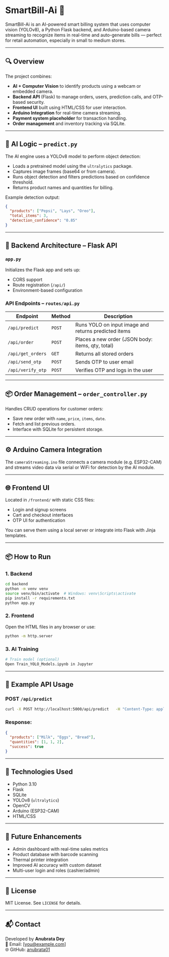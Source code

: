# SmartBill-Ai 🚀

SmartBill-Ai is an AI-powered smart billing system that uses computer vision (YOLOv8), a Python Flask backend, and Arduino-based camera streaming to recognize items in real-time and auto-generate bills — perfect for retail automation, especially in small to medium stores.

---

## 🔍 Overview

The project combines:

- **AI + Computer Vision** to identify products using a webcam or embedded camera.
- **Backend API** (Flask) to manage orders, users, prediction calls, and OTP-based security.
- **Frontend UI** built using HTML/CSS for user interaction.
- **Arduino Integration** for real-time camera streaming.
- **Payment system placeholder** for transaction handling.
- **Order management** and inventory tracking via SQLite.

---

## 🧠 AI Logic – `predict.py`

The AI engine uses a YOLOv8 model to perform object detection:

- Loads a pretrained model using the `ultralytics` package.
- Captures image frames (base64 or from camera).
- Runs object detection and filters predictions based on confidence threshold.
- Returns product names and quantities for billing.

Example detection output:
```json
{
  "products": ["Pepsi", "Lays", "Oreo"],
  "total_items": 3,
  "detection_confidence": "0.85"
}
```

---

## 🧾 Backend Architecture – Flask API

### `app.py`
Initializes the Flask app and sets up:

- CORS support
- Route registration (`/api/`)
- Environment-based configuration

### API Endpoints – `routes/api.py`

| Endpoint | Method | Description |
|----------|--------|-------------|
| `/api/predict` | `POST` | Runs YOLO on input image and returns predicted items |
| `/api/order` | `POST` | Places a new order (JSON body: items, qty, total) |
| `/api/get_orders` | `GET` | Returns all stored orders |
| `/api/send_otp` | `POST` | Sends OTP to user email |
| `/api/verify_otp` | `POST` | Verifies OTP and logs in the user |

---

## 📦 Order Management – `order_controller.py`

Handles CRUD operations for customer orders:

- Save new order with `name`, `price`, `items`, `date`.
- Fetch and list previous orders.
- Interface with SQLite for persistent storage.

---

## ⚙️ Arduino Camera Integration

The `cameraStreaming.ino` file connects a camera module (e.g. ESP32-CAM) and streams video data via serial or WiFi for detection by the AI module.

---

## 🌐 Frontend UI

Located in `/frontend/` with static CSS files:
- Login and signup screens
- Cart and checkout interfaces
- OTP UI for authentication

You can serve them using a local server or integrate into Flask with Jinja templates.

---

## 📦 How to Run

### 1. Backend

```bash
cd backend
python -m venv venv
source venv/bin/activate  # Windows: venv\Scripts\activate
pip install -r requirements.txt
python app.py
```

### 2. Frontend

Open the HTML files in any browser or use:

```bash
python -m http.server
```

### 3. AI Training

```bash
# Train model (optional)
Open Train_YOLO_Models.ipynb in Jupyter
```

---

## 🧪 Example API Usage

### POST `/api/predict`

```bash
curl -X POST http://localhost:5000/api/predict   -H "Content-Type: application/json"   -d '{"image": "base64_encoded_image_string"}'
```

### Response:
```json
{
  "products": ["Milk", "Eggs", "Bread"],
  "quantities": [1, 1, 2],
  "success": true
}
```

---

## 🧰 Technologies Used

- Python 3.10
- Flask
- SQLite
- YOLOv8 (`ultralytics`)
- OpenCV
- Arduino (ESP32-CAM)
- HTML/CSS

---

## 📌 Future Enhancements

- Admin dashboard with real-time sales metrics
- Product database with barcode scanning
- Thermal printer integration
- Improved AI accuracy with custom dataset
- Multi-user login and roles (cashier/admin)

---

## 📜 License

MIT License. See `LICENSE` for details.

---

## 📬 Contact

Developed by **Anubrata Dey**  
📧 Email: [you@example.com]  
🌐 GitHub: [anubrata01](https://github.com/anubrata01)